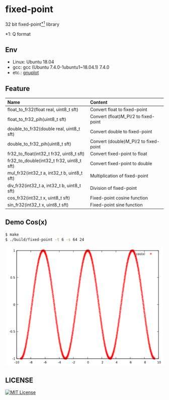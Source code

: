 # fixed-point

32 bit fixed-point[<sup>\*1</sup>](#note1) library

<a id="note1">\*1: Q format</a>

## Env
- Linux: Ubuntu 18.04
- gcc: gcc (Ubuntu 7.4.0-1ubuntu1~18.04.1) 7.4.0
- etc.: [gnuplot](http://www.gnuplot.info/)

## Feature
|Name|Content|
|:--|:--|
|float\_to\_fr32(float real, uint8\_t sft)|Convert float to fixed-point|
|float\_to\_fr32\_pih(uint8\_t sft)|Convert (float)M\_PI/2 to fixed-point|
|double\_to\_fr32(double real, uint8\_t sft)|Convert double to fixed-point|
|double\_to\_fr32\_pih(uint8\_t sft)|Convert (double)M\_PI/2 to fixed-point|
|fr32\_to\_float(int32\_t fr32, uint8\_t sft)|Convert fixed-point to float|
|fr32\_to\_double(int32\_t fr32, uint8\_t sft)|Convert fixed-point to double|
|mul\_fr32(int32\_t a, int32\_t b, uint8\_t sft)|Multiplication of fixed-point|
|div\_fr32(int32\_t a, int32\_t b, uint8\_t sft)|Division of fixed-point|
|cos\_fr32(int32\_t x, uint8\_t sft)|Fixed-point cosine function|
|sin\_fr32(int32\_t x, uint8\_t sft)|Fixed-point sine function|

## Demo Cos(x)
```bash
$ make
$ ./build/fixed-point -t 6 -s 64 24
```

![cos(x)](./images/t6s64sft24.png)

## LICENSE
[![MIT License](https://img.shields.io/badge/license-MIT-blue.svg?style=flat)](./LICENSE)
